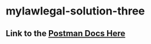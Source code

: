 # mylawlegal-solution-three

## Link to the [Postman Docs Here](https://app.getpostman.com/dpxy/collections/11693645-c5fc0be9-f764-4462-bae7-df7b0794c37c?workspace=dd7de183-dbf4-4cab-87c3-ca36df156406)
